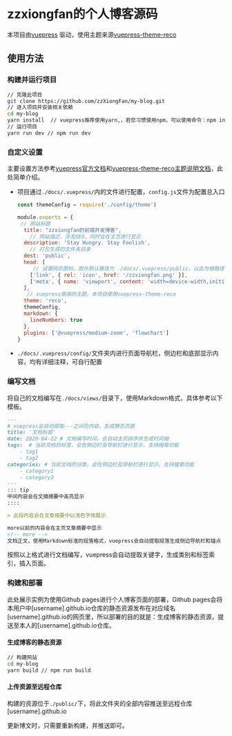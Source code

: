 # zzxiongfan的个人博客源码

本项目由[vuepress](https://vuepress.vuejs.org/zh/) 驱动，使用主题来源[vuepress-theme-reco](https://vuepress-theme-reco.recoluan.com/)

## 使用方法

### 构建并运行项目

```bash
// 克隆此项目
git clone https://github.com/zzXiongFan/my-blog.git
// 进入项目并安装相关依赖
cd my-blog
yarn install  // vuepress推荐使用yarn,，若您习惯使用npm，可以使用命令：npm install
// 运行项目
yarn run dev // npm run dev
```

### 自定义设置

主要设置方法参考[vuepress官方文档](https://vuepress.vuejs.org/zh/guide/)和[vuepress-theme-reco主题说明文档](https://vuepress-theme-reco.recoluan.com/views/1.x/)，此处简单介绍。

- 项目通过```./docs/.vuepress/```内的文件进行配置，```config.js```文件为配置总入口

  ```javascript
  const themeConfig = require('./config/theme')
  
  module.exports = {
   // 网站标题  
    title: "zzxiongfan的前端开发博客",
      // 网站描述，涉及SEO，同时会在主页进行显示
    description: 'Stay Hungry. Stay Foolish',
      // 打包生成的文件夹目录
    dest: 'public',
    head: [
       // 设置网页图标，图片默认路径为 ./docs/.vuepress/public，以此为根路径，进行相对路径的寻址
      ['link', { rel: 'icon', href: '/zzxiongfan.png' }],
      ['meta', { name: 'viewport', content: 'width=device-width,initial-scale=1,user-scalable=no' }]
    ],
     // vuepress使用的主题，本项目使用vuepress-theme-reco
    theme: 'reco',
    themeConfig,
    markdown: {
      lineNumbers: true
    },
    plugins: ['@vuepress/medium-zoom', 'flowchart'] 
  }  
  ```

- ```./docs/.vuepress/config/```文件夹内进行页面导航栏，侧边栏和底部显示内容，均有详细注释，可自行配置

### 编写文档

将自己的文档编写在```./docs/views/```目录下，使用Markdown格式，具体参考以下模板。

```markdown
---
# vuepress会自动提取---之间的内容，生成静态页面
title: '文档标题'
date: 2020-04-22 # 文档编写时间，会自动主页排序并生成时间轴
tags:  # 当前文档的标签，会在侧边栏及导航栏进行显示，支持搜索功能
	- tag1
	- tag2
categories: # 当前文档的分类，会在侧边栏及导航栏进行显示，支持搜索功能
	- category1
	- category2
---
::: tip
中间内容会在文摘摘要中高亮显示
::::

> 此段内容会在文章摘要中以浅色字体展示

more以前的内容会在主页文章摘要中显示
<!-- more -->
文档正文，使用Markdown标准的段落格式，vuepress会自动提取段落生成侧边导航栏和锚点
```

按照以上格式进行文档编写，vuepress会自动提取关键字，生成类别和标签索引，插入页面。

### 构建和部署

此处展示实例为使用Github pages进行个人博客页面的部署，Github pages会将本用户中[username].github.io仓库的静态资源发布在对应域名[username].github.io的网页里，所以部署的目的就是：生成博客的静态资源，提送至本人的[username].github.io仓库。

#### 生成博客的静态资源

```bash
// 构建网站
cd my-blog
yarn build // npm run build
```

#### 上传资源至远程仓库

构建的资源位于```./public/```下，将此文件夹的全部内容推送至远程仓库[username].github.io

更新博文时，只需要重新构建，并推送即可。


